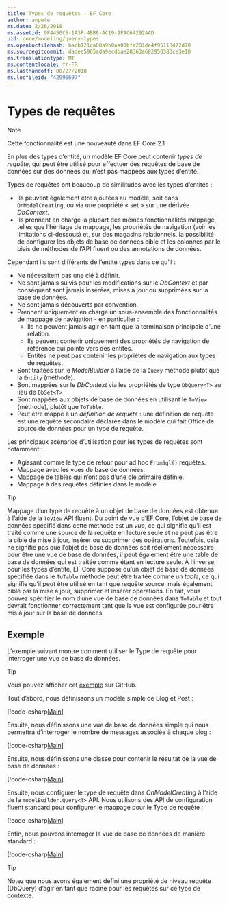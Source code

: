 ```yaml
---
title: Types de requêtes - EF Core
author: anpete
ms.date: 2/26/2018
ms.assetid: 9F4450C5-1A3F-4BB6-AC19-9FAC64292AAD
uid: core/modeling/query-types
ms.openlocfilehash: bacb121ca00a9b0aa00bfe201de4f95113472d70
ms.sourcegitcommit: dadee5905ada9ecdbae28363a682950383ce3e10
ms.translationtype: MT
ms.contentlocale: fr-FR
ms.lasthandoff: 08/27/2018
ms.locfileid: "42996697"
---
```

# <a name="query-types"></a>Types de requêtes
> [!NOTE]
> Cette fonctionnalité est une nouveauté dans EF Core 2.1

En plus des types d’entité, un modèle EF Core peut contenir _types de requête_, qui peut être utilisé pour effectuer des requêtes de base de données sur des données qui n’est pas mappées aux types d’entité.

Types de requêtes ont beaucoup de similitudes avec les types d’entités :

- Ils peuvent également être ajoutées au modèle, soit dans `OnModelCreating`, ou via une propriété « set » sur une dérivée _DbContext_.
- Ils prennent en charge la plupart des mêmes fonctionnalités mappage, telles que l’héritage de mappage, les propriétés de navigation (voir les limitations ci-dessous) et, sur des magasins relationnels, la possibilité de configurer les objets de base de données cible et les colonnes par le biais de méthodes de l’API fluent ou des annotations de données.

Cependant ils sont différents de l’entité types dans ce qu’il :

- Ne nécessitent pas une clé à définir.
- Ne sont jamais suivis pour les modifications sur le _DbContext_ et par conséquent sont jamais insérées, mises à jour ou supprimées sur la base de données.
- Ne sont jamais découverts par convention.
- Prennent uniquement en charge un sous-ensemble des fonctionnalités de mappage de navigation - en particulier :
  - Ils ne peuvent jamais agir en tant que la terminaison principale d’une relation.
  - Ils peuvent contenir uniquement des propriétés de navigation de référence qui pointe vers des entités.
  - Entités ne peut pas contenir les propriétés de navigation aux types de requêtes.
- Sont traitées sur le _ModelBuilder_ à l’aide de la `Query` méthode plutôt que la `Entity` (méthode).
- Sont mappées sur le _DbContext_ via les propriétés de type `DbQuery<T>` au lieu de `DbSet<T>`
- Sont mappées aux objets de base de données en utilisant le `ToView` (méthode), plutôt que `ToTable`.
- Peut être mappé à un _définition de requête_ : une définition de requête est une requête secondaire déclarée dans le modèle qui fait Office de source de données pour un type de requête.

Les principaux scénarios d’utilisation pour les types de requêtes sont notamment :

- Agissant comme le type de retour pour ad hoc `FromSql()` requêtes.
- Mappage avec les vues de base de données.
- Mappage de tables qui n’ont pas d’une clé primaire définie.
- Mappage à des requêtes définies dans le modèle.

> [!TIP]
> Mappage d’un type de requête à un objet de base de données est obtenue à l’aide de la `ToView` API fluent. Du point de vue d’EF Core, l’objet de base de données spécifié dans cette méthode est un _vue_, ce qui signifie qu’il est traité comme une source de la requête en lecture seule et ne peut pas être la cible de mise à jour, insérer ou supprimer des opérations. Toutefois, cela ne signifie pas que l’objet de base de données soit réellement nécessaire pour être une vue de base de données, il peut également être une table de base de données qui est traitée comme étant en lecture seule. À l’inverse, pour les types d’entité, EF Core suppose qu’un objet de base de données spécifiée dans le `ToTable` méthode peut être traitée comme un _table_, ce qui signifie qu’il peut être utilisé en tant que requête source, mais également ciblé par la mise à jour, supprimer et insérer opérations. En fait, vous pouvez spécifier le nom d’une vue de base de données dans `ToTable` et tout devrait fonctionner correctement tant que la vue est configurée pour être mis à jour sur la base de données.

## <a name="example"></a>Exemple

L’exemple suivant montre comment utiliser le Type de requête pour interroger une vue de base de données.

> [!TIP]
> Vous pouvez afficher cet [exemple](https://github.com/aspnet/EntityFrameworkCore/tree/master/samples/QueryTypes) sur GitHub.

Tout d’abord, nous définissons un modèle simple de Blog et Post :

[!code-csharp[Main](../../../efcore-repo/samples/QueryTypes/Program.cs#Entities)]

Ensuite, nous définissons une vue de base de données simple qui nous permettra d’interroger le nombre de messages associée à chaque blog :

[!code-csharp[Main](../../../efcore-repo/samples/QueryTypes/Program.cs#View)]

Ensuite, nous définissons une classe pour contenir le résultat de la vue de base de données :

[!code-csharp[Main](../../../efcore-repo/samples/QueryTypes/Program.cs#QueryType)]

Ensuite, nous configurer le type de requête dans _OnModelCreating_ à l’aide de la `modelBuilder.Query<T>` API.
Nous utilisons des API de configuration fluent standard pour configurer le mappage pour le Type de requête :

[!code-csharp[Main](../../../efcore-repo/samples/QueryTypes/Program.cs#Configuration)]

Enfin, nous pouvons interroger la vue de base de données de manière standard :

[!code-csharp[Main](../../../efcore-repo/samples/QueryTypes/Program.cs#Query)]

> [!TIP]
> Notez que nous avons également défini une propriété de niveau requête (DbQuery) d’agir en tant que racine pour les requêtes sur ce type de contexte.
